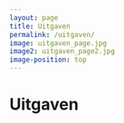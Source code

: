 ```yaml
---
layout: page
title: Uitgaven
permalink: /uitgaven/
image: uitgaven_page.jpg
image2: uitgaven_page2.jpg
image-position: top
---
```


# Uitgaven
